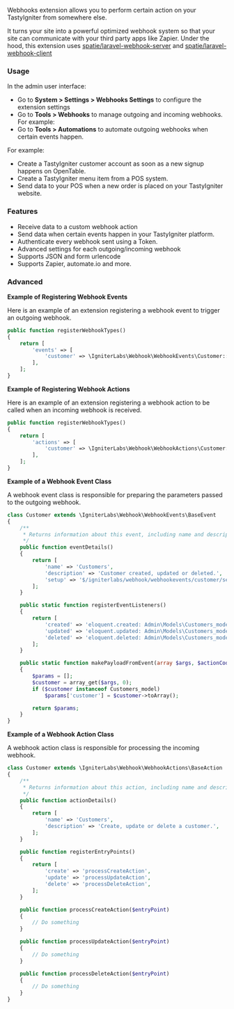 Webhooks extension allows you to perform certain action on your TastyIgniter from somewhere else. 

It turns your site into a powerful optimized webhook system so that your site can communicate with 
your third party apps like Zapier. Under the hood, this extension uses 
[spatie/laravel-webhook-server](https://github.com/spatie/laravel-webhook-server) 
and [spatie/laravel-webhook-client](https://github.com/spatie/laravel-webhook-client) 

### Usage

In the admin user interface:
- Go to **System > Settings > Webhooks Settings** to configure the extension settings
- Go to **Tools > Webhooks** to manage outgoing and incoming webhooks. For example:
- Go to **Tools > Automations** to automate outgoing webhooks when certain events happen. 

For example:
- Create a TastyIgniter customer account as soon as a new signup happens on OpenTable.
- Create a TastyIgniter menu item from a POS system.
- Send data to your POS when a new order is placed on your TastyIgniter website.

### Features

- Receive data to a custom webhook action
- Send data when certain events happen in your TastyIgniter platform.
- Authenticate every webhook sent using a Token.
- Advanced settings for each outgoing/incoming webhook
- Supports JSON and form urlencode
- Supports Zapier, automate.io and more.

### Advanced

**Example of Registering Webhook Events**

Here is an example of an extension registering a webhook event to trigger an outgoing webhook.

```php
public function registerWebhookTypes()
{
    return [
        'events' => [
            'customer' => \IgniterLabs\Webhook\WebhookEvents\Customer::class,
        ],
    ];
}
```

**Example of Registering Webhook Actions**

Here is an example of an extension registering a webhook action to be called when an incoming webhook is received.

```php
public function registerWebhookTypes()
{
    return [
        'actions' => [
            'customer' => \IgniterLabs\Webhook\WebhookActions\Customer::class,
        ],
    ];
}
```

**Example of a Webhook Event Class**

A webhook event class is responsible for preparing the parameters passed to the outgoing webhook.

```php
class Customer extends \IgniterLabs\Webhook\WebhookEvents\BaseEvent
{
    /**
     * Returns information about this event, including name and description.
     */
    public function eventDetails()
    {
        return [
            'name' => 'Customers',
            'description' => 'Customer created, updated or deleted.',
            'setup' => '$/igniterlabs/webhook/webhookevents/customer/setup.md',
        ];
    }

    public static function registerEventListeners()
    {
        return [
            'created' => 'eloquent.created: Admin\Models\Customers_model',
            'updated' => 'eloquent.updated: Admin\Models\Customers_model',
            'deleted' => 'eloquent.deleted: Admin\Models\Customers_model',
        ];
    }

    public static function makePayloadFromEvent(array $args, $actionCode = null)
    {
        $params = [];
        $customer = array_get($args, 0);
        if ($customer instanceof Customers_model)
            $params['customer'] = $customer->toArray();

        return $params;
    }
}
```

**Example of a Webhook Action Class**

A webhook action class is responsible for processing the incoming webhook.

```php
class Customer extends \IgniterLabs\Webhook\WebhookActions\BaseAction
{
    /**
     * Returns information about this action, including name and description.
     */
    public function actionDetails()
    {
        return [
            'name' => 'Customers',
            'description' => 'Create, update or delete a customer.',
        ];
    }

    public function registerEntryPoints()
    {
        return [
            'create' => 'processCreateAction',
            'update' => 'processUpdateAction',
            'delete' => 'processDeleteAction',
        ];
    }

    public function processCreateAction($entryPoint)
    {
        // Do something
    }

    public function processUpdateAction($entryPoint)
    {
        // Do something
    }

    public function processDeleteAction($entryPoint)
    {
        // Do something
    }
}
```

